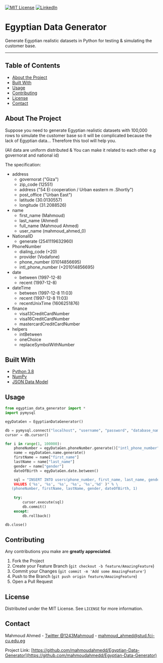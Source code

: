 [![MIT License][license-shield]][license-url]
[![LinkedIn][linkedin-shield]][linkedin-url]

# Egyptian Data Generator
Generate Egyptian realistic datasets in Python for testing &amp; simulating the customer base.
<hr>


<!-- TABLE OF CONTENTS -->
## Table of Contents

* [About the Project](#about-the-project)
* [Built With](#built-with)
* [Usage](#usage)
* [Contributing](#contributing)
* [License](#license)
* [Contact](#contact)



<!-- ABOUT THE PROJECT -->
## About The Project

Suppose you need to generate Egyptian realistic datasets with 100,000 rows to simulate the customer base so it will be complicated because the lack of Egyptian data... Therefore this tool will help you.

(All data are uniform distributed & You can make it related to each other e.g governorat and national id)

The specification:

* address
  * governorat      ("Giza")
  * zip_code        (12551)
  * address         ("54 El cooperation / Urban eastern m .Shortly")
  * post_office     ("Urban East")
  * latitude        (30.0130557)
  * longitude       (31.2088526)
* name
  * first_name      (Mahmoud)
  * last_name       (Ahmed)
  * full_name       (Mahmoud Ahmed)
  * user_name       (mahmoud_ahmed_0)
* NationalID
  * generate        (2541119632960)
* PhoneNumber
  * dialing_code     (+20)
  * provider         (Vodafone)
  * phone_number     (01014856695)
  * intl_phone_number (+201014856695)
* date
  * between         (1997-12-8)
  * recent          (1997-12-8)
* dateTime
  * between         (1997-12-8 11:03)
  * recent          (1997-12-8 11:03)
  * recentUnixTime  (1606251876)
* finance
  * visa13CreditCardNumber 
  * visa16CreditCardNumber
  * mastercardCreditCardNumber
* helpers
  * intBetween
  * oneChoice
  * replaceSymbolWithNumber


## Built With
* [Python 3.8](https://www.python.org/downloads/release/python-380/)
* [NumPy](https://numpy.org/)
* [JSON Data Model](https://www.json.org/json-en.html)

## Usage

```python
from egyptian_data_generator import *
import pymysql

egyDataGen = EgyptianDataGenerator()

db = pymysql.connect("localhost", "username", "password", "database_name")
cursor = db.cursor()

for i in range(1, 100000):
    phoneNumber = egyDataGen.phoneNumber.generate()["intl_phone_number"]
    name = egyDataGen.name.generate()
    firstName = name["first_name"]
    lastName = name["last_name"]
    gender = name["gender"]
    dateOfBirth = egyDataGen.date.between()

    sql = "INSERT INTO users(phone_number, first_name, last_name, gender, date_of_birth, user_type) \ 
    VALUES ('%s', '%s', '%s', '%s', '%s','%d' )" % \
   (phoneNumber, firstName, lastName, gender, dateOfBirth, 1)
    
    try:
        cursor.execute(sql)
        db.commit()
    except:
        db.rollback()

db.close()
```



<!-- CONTRIBUTING -->
## Contributing

Any contributions you make are **greatly appreciated**.

1. Fork the Project
2. Create your Feature Branch (`git checkout -b feature/AmazingFeature`)
3. Commit your Changes (`git commit -m 'Add some AmazingFeature'`)
4. Push to the Branch (`git push origin feature/AmazingFeature`)
5. Open a Pull Request



<!-- LICENSE -->
## License

Distributed under the MIT License. See `LICENSE` for more information.



<!-- CONTACT -->
## Contact

Mahmoud Ahmed - [Twitter @1243Mahmoud](https://twitter.com/1243Mahmoud) - mahmoud_ahmed@stud.fci-cu.edu.eg

Project Link: [https://github.com/mahmoudahmedd/Egyptian-Data-Generator](https://github.com/mahmoudahmedd/Egyptian-Data-Generator)



<!-- MARKDOWN LINKS & IMAGES -->
[license-shield]: https://img.shields.io/github/license/othneildrew/Best-README-Template.svg?style=flat-square
[license-url]: https://github.com/mahmoudahmedd/Egyptian-Data-Generator/blob/master/LICENSE.txt
[linkedin-shield]: https://img.shields.io/badge/-LinkedIn-black.svg?style=flat-square&logo=linkedin&colorB=555
[linkedin-url]: https://www.linkedin.com/in/mahmoudaahmedd/
